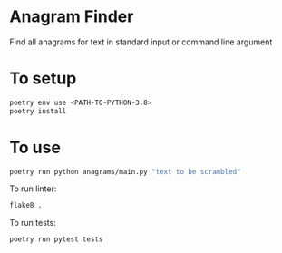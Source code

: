 # Anagram Finder
Find all anagrams for text in standard input or command line argument

# To setup
```sh
poetry env use <PATH-TO-PYTHON-3.8>
poetry install
```

# To use
```sh
poetry run python anagrams/main.py "text to be scrambled"
```

To run linter:
```sh
flake8 .
```

To run tests:
```sh
poetry run pytest tests
```
